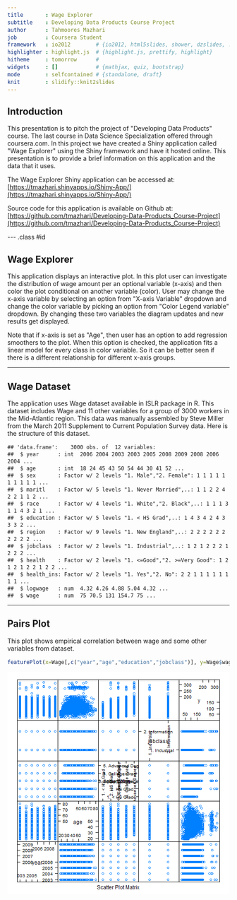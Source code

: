 ```yaml
--- 
title       : Wage Explorer
subtitle    : Developing Data Products Course Project
author      : Tahmoores Mazhari
job         : Coursera Student
framework   : io2012        # {io2012, html5slides, shower, dzslides, ...}
highlighter : highlight.js  # {highlight.js, prettify, highlight}
hitheme     : tomorrow      # 
widgets     : []            # {mathjax, quiz, bootstrap}
mode        : selfcontained # {standalone, draft}
knit        : slidify::knit2slides
--- 
```


## Introduction

This presentation is to pitch the project of "Developing Data Products" course. The last course in Data Science Specialization offered through coursera.com. In this project we have created a Shiny application called "Wage Explorer" using the Shiny framework and have it hosted online. This presentation is to provide a brief information on this application and the data that it uses.

The Wage Explorer Shiny application can be accessed at:  
[https://tmazhari.shinyapps.io/Shiny-App/](https://tmazhari.shinyapps.io/Shiny-App/)

Source code for this application is available on Github at:  
[https://github.com/tmazhari/Developing-Data-Products_Course-Project](https://github.com/tmazhari/Developing-Data-Products_Course-Project)

--- .class #id 

## Wage Explorer

This application displays an interactive plot. In this plot user can investigate the distribution of wage amount per an optional variable (x-axis) and then color the plot conditional on another variable (color). 
User may change the x-axis variable by selecting an option from "X-axis Variable" dropdown and change the color variable by picking an option from "Color Legend variable" dropdown. By changing these two variables the diagram updates and new results get displayed.

Note that if x-axis is set as "Age", then user has an option to add regression smoothers to the plot. When this option is checked, the application fits a linear model for every class in color variable. So it can be better seen if there is a different relationship for different x-axis groups.

---

## Wage Dataset

The application uses Wage dataset available in ISLR package in R. This dataset includes Wage and 11 other variables for a group of 3000 workers in the Mid-Atlantic region. This data was manually assembled by Steve Miller from the March 2011 Supplement to Current Population Survey data. Here is the structure of this dataset.


```
## 'data.frame':	3000 obs. of  12 variables:
##  $ year      : int  2006 2004 2003 2003 2005 2008 2009 2008 2006 2004 ...
##  $ age       : int  18 24 45 43 50 54 44 30 41 52 ...
##  $ sex       : Factor w/ 2 levels "1. Male","2. Female": 1 1 1 1 1 1 1 1 1 1 ...
##  $ maritl    : Factor w/ 5 levels "1. Never Married",..: 1 1 2 2 4 2 2 1 1 2 ...
##  $ race      : Factor w/ 4 levels "1. White","2. Black",..: 1 1 1 3 1 1 4 3 2 1 ...
##  $ education : Factor w/ 5 levels "1. < HS Grad",..: 1 4 3 4 2 4 3 3 3 2 ...
##  $ region    : Factor w/ 9 levels "1. New England",..: 2 2 2 2 2 2 2 2 2 2 ...
##  $ jobclass  : Factor w/ 2 levels "1. Industrial",..: 1 2 1 2 2 2 1 2 2 2 ...
##  $ health    : Factor w/ 2 levels "1. <=Good","2. >=Very Good": 1 2 1 2 1 2 2 1 2 2 ...
##  $ health_ins: Factor w/ 2 levels "1. Yes","2. No": 2 2 1 1 1 1 1 1 1 1 ...
##  $ logwage   : num  4.32 4.26 4.88 5.04 4.32 ...
##  $ wage      : num  75 70.5 131 154.7 75 ...
```

---

## Pairs Plot

This plot shows empirical correlation between wage and some other variables from dataset. 




```r
featurePlot(x=Wage[,c("year","age","education","jobclass")], y=Wage$wage, plot="pairs")
```

![plot of chunk unnamed-chunk-3](assets/fig/unnamed-chunk-3-1.png)

